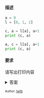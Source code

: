 
#### 描述

```python
a = 0
l = [0, 1, 2]

c, a = l[a], a+1
print (c, a)

a, c = l[a], a+1
print (c, a)
```

#### 要求
请写出打印内容


<details>
<summary>答案</summary>

```
In [1]: a = 0

In [2]: l = [0, 1, 2]

In [3]:

In [3]: c, a = l[a], a+1

In [4]: print (c, a)
0 1

In [5]:

In [5]: a, c = l[a], a+1

In [6]: print (c, a)
2 1
```

</details>


<font size=1.5>Author: [twfb](https://github.com/dhgdhg)</font> 
